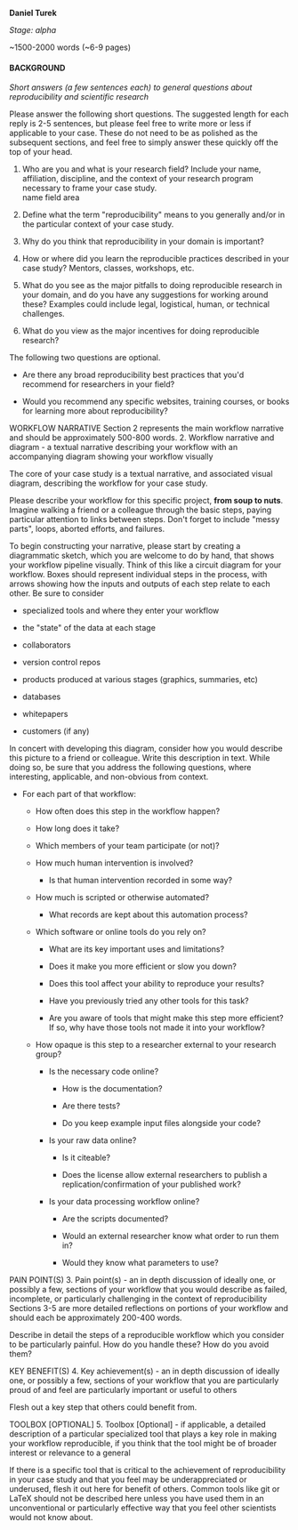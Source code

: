 __Daniel Turek__

_Stage: alpha_

~1500-2000 words (~6-9 pages)

#### BACKGROUND
_Short answers (a few sentences each) to general questions about reproducibility and scientific research_

Please answer the following short questions. The suggested length for each reply is 2-5 sentences, but please feel free to write more or less if applicable to your case. These do not need to be as polished as the subsequent sections, and feel free to simply answer these quickly off the top of your head.

1. Who are you and what is your research field? Include your name, affiliation, discipline, and the context of your research program necessary to frame your case study.  
name field area

2. Define what the term "reproducibility" means to you generally and/or in the particular context of your case study.

3. Why do you think that reproducibility in your domain is important?

4. How or where did you learn the reproducible practices described in your case study? Mentors, classes, workshops, etc.

5. What do you see as the major pitfalls to doing reproducible research in your domain, and do you have any suggestions for working around these? Examples could include legal, logistical, human, or technical challenges.

6. What do you view as the major incentives for doing reproducible research?

The following two questions are optional.

* Are there any broad reproducibility best practices that you'd recommend for researchers in your field?

* Would you recommend any specific websites, training courses, or books for learning more about reproducibility?

WORKFLOW NARRATIVE
Section 2 represents the main workflow narrative and should be approximately 500-800 words.
2. Workflow narrative and diagram - a textual narrative describing your workflow with an accompanying diagram showing your workflow visually

The core of your case study is a textual narrative, and associated visual diagram, describing the workflow for your case study.

Please describe your workflow for this specific project, **from soup to nuts**. Imagine walking a friend or a colleague through the basic steps, paying particular attention to links between steps. Don't forget to include "messy parts", loops, aborted efforts, and failures.

To begin constructing your narrative, please start by creating a diagrammatic sketch, which you are welcome to do by hand, that shows your workflow pipeline visually. Think of this like a circuit diagram for your workflow. Boxes should represent individual steps in the process, with arrows showing how the inputs and outputs of each step relate to each other. Be sure to consider

* specialized tools and where they enter your workflow

* the "state" of the data at each stage

* collaborators

* version control repos

* products produced at various stages (graphics, summaries, etc)

* databases

* whitepapers

* customers (if any)

In concert with developing this diagram, consider how you would describe this picture to a friend or colleague. Write this description in text. While doing so, be sure that you address the following questions, where interesting, applicable, and non-obvious from context.

* For each part of that workflow:

    * How often does this step in the workflow happen?

    * How long does it take?

    * Which members of your team participate (or not)?

    * How much human intervention is involved?

        * Is that human intervention recorded in some way?

    * How much is scripted or otherwise automated?

        * What records are kept about this automation process?

    * Which software or online tools do you rely on?

        * What are its key important uses and limitations?

        * Does it make you more efficient or slow you down?

        * Does this tool affect your ability to reproduce your results?

        * Have you previously tried any other tools for this task?

        * Are you aware of tools that might make this step more efficient? If so, why have those tools not made it into your workflow?

    * How opaque is this step to a researcher external to your research group?

        * Is the necessary code online?

            * How is the documentation?

            * Are there tests?

            * Do you keep example input files alongside your code?

        * Is your raw data online?

            * Is it citeable?

            * Does the license allow external researchers to publish a replication/confirmation of your published work?

        * Is your data processing workflow online?

            * Are the scripts documented?

            * Would an external researcher know what order to run them in?

            * Would they know what parameters to use?

PAIN POINT(S)
3. Pain point(s) - an in depth discussion of ideally one, or possibly a few, sections of your workflow that you would describe as failed, incomplete, or particularly challenging in the context of reproducibility
Sections 3-5 are more detailed reflections on portions of your workflow and should each be approximately 200-400 words.

Describe in detail the steps of a reproducible workflow which you consider to be particularly painful. How do you handle these? How do you avoid them?

KEY BENEFIT(S)
4. Key achievement(s) - an in depth discussion of ideally one, or possibly a few, sections of your workflow that you are particularly proud of and feel are particularly important or useful to others

Flesh out a key step that others could benefit from.

TOOLBOX [OPTIONAL]
5. Toolbox [Optional] - if applicable, a detailed description of a particular specialized tool that plays a key role in making your workflow reproducible, if you think that the tool might be of broader interest or relevance to a general

If there is a specific tool that is critical to the achievement of reproducibility in your case study and that you feel may be underappreciated or underused, flesh it out here for benefit of others. Common tools like git or LaTeX should not be described here unless you have used them in an unconventional or particularly effective way that you feel other scientists would not know about.
